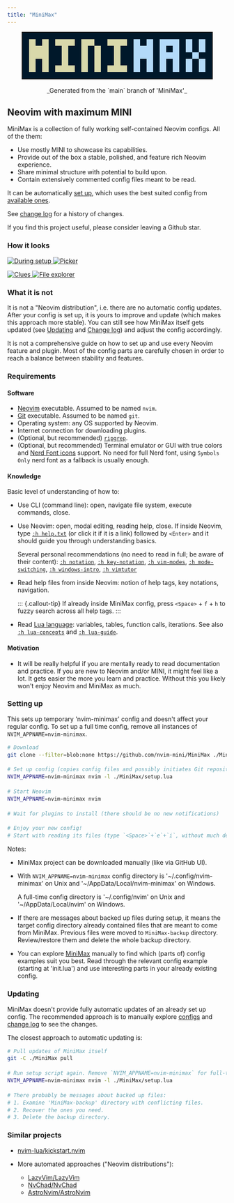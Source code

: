 ```yaml
---
title: "MiniMax"
---
```


<p align="center"> <img src="logo.png" alt="mini.nvim" style="max-width:100%;border:solid 2px"/> </p>
<p align="center">_Generated from the `main` branch of 'MiniMax'_</p>


## Neovim with maximum MINI

MiniMax is a collection of fully working self-contained Neovim configs. All of the them:

- Use mostly MINI to showcase its capabilities.
- Provide out of the box a stable, polished, and feature rich Neovim experience.
- Share minimal structure with potential to build upon.
- Contain extensively commented config files meant to be read.

It can be automatically [set up](#setting-up), which uses the best suited config from [available ones](configs).

See [change log](CHANGELOG.md) for a history of changes.

If you find this project useful, please consider leaving a Github star.

### How it looks

<a href="https://github.com/nvim-mini/assets/blob/main/demo/demo-minimax_1.png?raw=true"> <img alt="During setup" src="https://github.com/nvim-mini/assets/blob/main/demo/demo-minimax_1.png?raw=true" style="width: 45%"/> </a>
<a href="https://github.com/nvim-mini/assets/blob/main/demo/demo-minimax_2.png?raw=true"> <img alt="Picker" src="https://github.com/nvim-mini/assets/blob/main/demo/demo-minimax_2.png?raw=true" style="width: 45%"/> </a>

<a href="https://github.com/nvim-mini/assets/blob/main/demo/demo-minimax_3.png?raw=true"> <img alt="Clues" src="https://github.com/nvim-mini/assets/blob/main/demo/demo-minimax_3.png?raw=true" style="width: 45%"/> </a>
<a href="https://github.com/nvim-mini/assets/blob/main/demo/demo-minimax_4.png?raw=true"> <img alt="File explorer" src="https://github.com/nvim-mini/assets/blob/main/demo/demo-minimax_4.png?raw=true" style="width: 45%"/> </a>

### What it is not

It is not a "Neovim distribution", i.e. there are no automatic config updates. After your config is set up, it is yours to improve and update (which makes this approach more stable). You can still see how MiniMax itself gets updated (see [Updating](#updating) and [Change log](CHANGELOG.md)) and adjust the config accordingly.

It is not a comprehensive guide on how to set up and use every Neovim feature and plugin. Most of the config parts are carefully chosen in order to reach a balance between stability and features.

### Requirements

#### Software

- [Neovim](https://neovim.io/) executable. Assumed to be named `nvim`.
- [Git](https://git-scm.com/) executable. Assumed to be named `git`.
- Operating system: any OS supported by Neovim.
- Internet connection for downloading plugins.
- (Optional, but recommended) [`ripgrep`](https://github.com/BurntSushi/ripgrep#installation).
- (Optional, but recommended) Terminal emulator or GUI with true colors and [Nerd Font icons](https://www.nerdfonts.com/) support. No need for full Nerd font, using `Symbols Only` nerd font as a fallback is usually enough.

#### Knowledge

Basic level of understanding of how to:

- Use CLI (command line): open, navigate file system, execute commands, close.

- Use Neovim: open, modal editing, reading help, close. If inside Neovim, type [`:h help.txt`](https://neovim.io/doc/user/helptag.html?tag=help.txt) (or click it if it is a link) followed by `<Enter>` and it should guide you through understanding basics.

    Several personal recommendations (no need to read in full; be aware of their content): [`:h notation`](https://neovim.io/doc/user/helptag.html?tag=notation), [`:h key-notation`](https://neovim.io/doc/user/helptag.html?tag=key-notation), [`:h vim-modes`](https://neovim.io/doc/user/helptag.html?tag=vim-modes), [`:h mode-switching`](https://neovim.io/doc/user/helptag.html?tag=mode-switching), [`:h windows-intro`](https://neovim.io/doc/user/helptag.html?tag=windows-intro),  [`:h vimtutor`](https://neovim.io/doc/user/helptag.html?tag=vimtutor)

- Read help files from inside Neovim: notion of help tags, key notations, navigation.

  ::: {.callout-tip}
  If already inside MiniMax config, press `<Space>` + `f` + `h` to fuzzy search across all help tags.
  :::

- Read [Lua language](https://learnxinyminutes.com/lua/): variables, tables, function calls, iterations. See also [`:h lua-concepts`](https://neovim.io/doc/user/helptag.html?tag=lua-concepts) and [`:h lua-guide`](https://neovim.io/doc/user/helptag.html?tag=lua-guide).

#### Motivation

- It will be really helpful if you are mentally ready to read documentation and practice. If you are new to Neovim and/or MINI, it might feel like a lot. It gets easier the more you learn and practice. Without this you likely won't enjoy Neovim and MiniMax as much.

### Setting up

This sets up temporary 'nvim-minimax' config and doesn't affect your regular config. To set up a full time config, remove all instances of `NVIM_APPNAME=nvim-minimax`.

```bash
# Download
git clone --filter=blob:none https://github.com/nvim-mini/MiniMax ./MiniMax

# Set up config (copies config files and possibly initiates Git repository)
NVIM_APPNAME=nvim-minimax nvim -l ./MiniMax/setup.lua

# Start Neovim
NVIM_APPNAME=nvim-minimax nvim

# Wait for plugins to install (there should be no new notifications)

# Enjoy your new config!
# Start with reading its files (type `<Space>`+`e`+`i`, without much delay in between)
```

Notes:

- MiniMax project can be downloaded manually (like via GitHub UI).

- With `NVIM_APPNAME=nvim-minimax` config directory is '\~/.config/nvim-minimax' on Unix and '\~/AppData/Local/nvim-minimax' on Windows.

    A full-time config directory is '\~/.config/nvim' on Unix and '\~/AppData/Local/nvim' on Windows.

- If there are messages about backed up files during setup, it means the target config directory already contained files that are meant to come from MiniMax. Previous files were moved to `MiniMax-backup` directory. Review/restore them and delete the whole backup directory.

- You can explore [MiniMax](configs) manually to find which (parts of) config examples suit you best. Read through the relevant config example (starting at 'init.lua') and use interesting parts in your already existing config.

### Updating

MiniMax doesn't provide fully automatic updates of an already set up config. The recommended approach is to manually explore [configs](configs) and [change log](CHANGELOG.md) to see the changes.

The closest approach to automatic updating is:

```bash
# Pull updates of MiniMax itself
git -C ./MiniMax pull

# Run setup script again. Remove `NVIM_APPNAME=nvim-minimax` for full-time config
NVIM_APPNAME=nvim-minimax nvim -l ./MiniMax/setup.lua

# There probably be messages about backed up files:
# 1. Examine 'MiniMax-backup' directory with conflicting files.
# 2. Recover the ones you need.
# 3. Delete the backup directory.
```

### Similar projects

- [nvim-lua/kickstart.nvim](https://github.com/nvim-lua/kickstart.nvim)

- More automated approaches ("Neovim distributions"):
    - [LazyVim/LazyVim](https://github.com/LazyVim/LazyVim)
    - [NvChad/NvChad](https://github.com/NvChad/NvChad)
    - [AstroNvim/AstroNvim](https://github.com/AstroNvim/AstroNvim)

